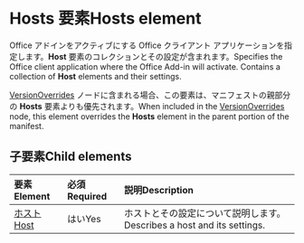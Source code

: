 # <a name="hosts-element"></a><span data-ttu-id="f1cbf-101">Hosts 要素</span><span class="sxs-lookup"><span data-stu-id="f1cbf-101">Hosts element</span></span>

<span data-ttu-id="f1cbf-p101">Office アドインをアクティブにする Office クライアント アプリケーションを指定します。**Host** 要素のコレクションとその設定が含まれます。</span><span class="sxs-lookup"><span data-stu-id="f1cbf-p101">Specifies the Office client application where the Office Add-in will activate. Contains a collection of **Host** elements and their settings.</span></span> 

<span data-ttu-id="f1cbf-104">[VersionOverrides](versionoverrides.md) ノードに含まれる場合、この要素は、マニフェストの親部分の **Hosts** 要素よりも優先されます。</span><span class="sxs-lookup"><span data-stu-id="f1cbf-104">When included in the [VersionOverrides](versionoverrides.md) node, this element overrides the **Hosts** element in the parent portion of the manifest.</span></span> 

## <a name="child-elements"></a><span data-ttu-id="f1cbf-105">子要素</span><span class="sxs-lookup"><span data-stu-id="f1cbf-105">Child elements</span></span>

|  <span data-ttu-id="f1cbf-106">要素</span><span class="sxs-lookup"><span data-stu-id="f1cbf-106">Element</span></span> |  <span data-ttu-id="f1cbf-107">必須</span><span class="sxs-lookup"><span data-stu-id="f1cbf-107">Required</span></span>  |  <span data-ttu-id="f1cbf-108">説明</span><span class="sxs-lookup"><span data-stu-id="f1cbf-108">Description</span></span>  |
|:-----|:-----|:-----|
|  [<span data-ttu-id="f1cbf-109">ホスト</span><span class="sxs-lookup"><span data-stu-id="f1cbf-109">Host</span></span>](host.md)    |  <span data-ttu-id="f1cbf-110">はい</span><span class="sxs-lookup"><span data-stu-id="f1cbf-110">Yes</span></span>   |  <span data-ttu-id="f1cbf-111">ホストとその設定について説明します。</span><span class="sxs-lookup"><span data-stu-id="f1cbf-111">Describes a host and its settings.</span></span> |
